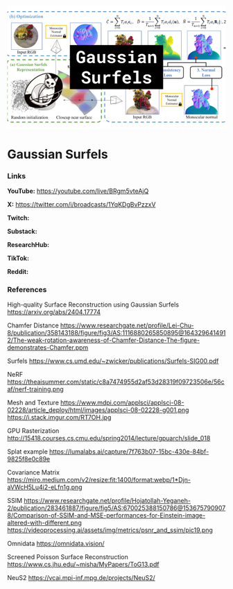 ![thumbnail](thumbnail.png)

# Gaussian Surfels

### Links

**YouTube:** https://youtube.com/live/BRgm5vteAjQ

**X:** https://twitter.com/i/broadcasts/1YqKDgBvPzzxV

**Twitch:**

**Substack:**

**ResearchHub:**

**TikTok:**

**Reddit:**

### References

High-quality Surface Reconstruction using Gaussian Surfels
https://arxiv.org/abs/2404.17774

Chamfer Distance
https://www.researchgate.net/profile/Lei-Chu-8/publication/358143188/figure/fig3/AS:1116880265850895@1643296414912/The-weak-rotation-awareness-of-Chamfer-Distance-The-figure-demonstrates-Chamfer.ppm

Surfels
https://www.cs.umd.edu/~zwicker/publications/Surfels-SIG00.pdf

NeRF
https://theaisummer.com/static/c8a7474955d2af53d28319f09723506e/56caf/nerf-training.png

Mesh and Texture
https://www.mdpi.com/applsci/applsci-08-02228/article_deploy/html/images/applsci-08-02228-g001.png
https://i.stack.imgur.com/RT7OH.jpg

GPU Rasterization
http://15418.courses.cs.cmu.edu/spring2014/lecture/gpuarch/slide_018

Splat example
https://lumalabs.ai/capture/7f763b07-15bc-430e-84bf-9825f8e0c89e

Covariance Matrix
https://miro.medium.com/v2/resize:fit:1400/format:webp/1*Djn-aVWcH5Lu4i2-eLfn1g.png

SSIM
https://www.researchgate.net/profile/Hojatollah-Yeganeh-2/publication/283461887/figure/fig5/AS:670025388150786@1536757909078/Comparison-of-SSIM-and-MSE-performances-for-Einstein-image-altered-with-different.png
https://videoprocessing.ai/assets/img/metrics/psnr_and_ssim/pic19.png

Omnidata
https://omnidata.vision/

Screened Poisson Surface Reconstruction
https://www.cs.jhu.edu/~misha/MyPapers/ToG13.pdf

NeuS2
https://vcai.mpi-inf.mpg.de/projects/NeuS2/
